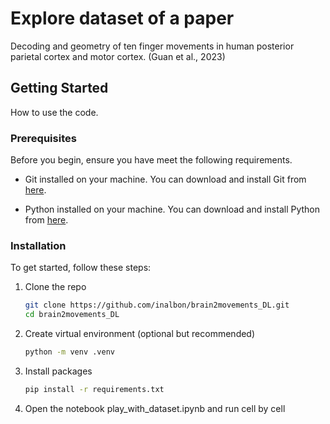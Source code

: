 # Explore dataset of a paper

Decoding and geometry of ten finger movements in human posterior parietal cortex and motor cortex. (Guan et al., 2023)

## Getting Started
How to use the code.

### Prerequisites
Before you begin, ensure you have meet the following requirements.

* Git installed on your machine. You can download and install Git from [here](https://git-scm.com/downloads).

* Python installed on your machine. You can download and install Python from [here](https://www.python.org/downloads/).
  
### Installation
To get started, follow these steps:
1. Clone the repo
   ```bash
   git clone https://github.com/inalbon/brain2movements_DL.git
   cd brain2movements_DL
   ```
2. Create virtual environment (optional but recommended)
   ```bash
   python -m venv .venv
   ``` 
3. Install packages
   ```bash
   pip install -r requirements.txt
   ```
4. Open the notebook play_with_dataset.ipynb and run cell by cell
